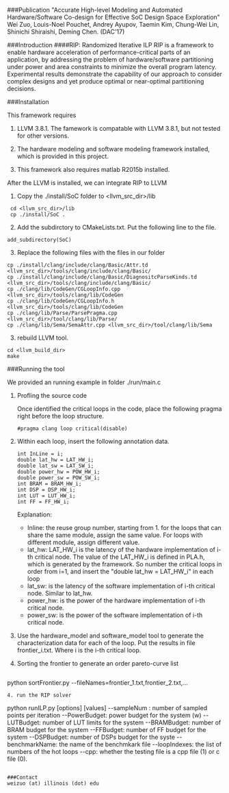 ###Publication
"Accurate High-level Modeling and Automated Hardware/Software Co-design for Effective SoC Design Space Exploration" Wei Zuo, Louis-Noel Pouchet, Andrey Ayupov, Taemin Kim, Chung-Wei Lin, Shinichi Shiraishi, Deming Chen. (DAC'17)

###Introduction
####RIP: Randomized Iterative ILP
RIP is a framework to enable hardware acceleration of performance-critical parts of an application, by addressing the problem of hardware/software partitioning under power and area constraints to minimize the overall program latency. Experimental results demonstrate the capability of our approach to consider complex designs and yet produce optimal or near-optimal partitioning decisions. 

###Installation

This framework requires 

1. LLVM 3.8.1. The famework is compatable with LLVM 3.8.1, but not tested for other versions.

2. The hardware modeling and software modeling framework installed, which is provided in this project.

3. This framework also requires matlab R2015b installed.


After the LLVM is installed, we can integrate RIP to LLVM

1. Copy the ./install/SoC folder to <llvm_src_dir>/lib
	
```
 cd <llvm_src_dir>/lib
 cp ./install/SoC .
```
2. Add the subdirctory to CMakeLists.txt. Put the following line to the file.

```
add_subdirectory(SoC)
```

3. Replace the following files with the files in our folder

```
cp ./install/clang/include/clang/Basic/Attr.td <llvm_src_dir>/tools/clang/include/clang/Basic/
cp ./install/clang/include/clang/Basic/DiagnositcParseKinds.td <llvm_src_dir>/tools/clang/include/clang/Basic/
cp ./clang/lib/CodeGen/CGLoopInfo.cpp <llvm_src_dir>/tools/clang/lib/CodeGen
cp ./clang/lib/CodeGen/CGLoopInfo.h <llvm_src_dir>/tools/clang/lib/CodeGen
cp ./clang/lib/Parse/ParsePragma.cpp <llvm_src_dir>/tool/clang/lib/Parse/
cp ./clang/lib/Sema/SemaAttr.cpp <llvm_src_dir>/tool/clang/lib/Sema

```
3. rebuild LLVM tool. 

```
cd <llvm_build_dir>
make
```


###Running the tool

We provided  an running example in folder ./run/main.c

1. Profling the source code

	Once identified the critical loops in the code, place the following pragma right before the loop structure.
	
	```
	#pragma clang loop critical(disable)
	```
2. Within each loop, insert the following annotation data. 

	```
	int InLine = i;
	double lat_hw = LAT_HW_i;  
	double lat_sw = LAT_SW_i;
	double power_hw = POW_HW_i;
	double power_sw = POW_SW_i;
	int BRAM = BRAM_HW_i;
	int DSP = DSP_HW_i;
	int LUT = LUT_HW_i;
	int FF = FF_HW_i;
	```
	Explanation: 
		
	* Inline: the reuse group number, starting from 1. for the loops that can share the same module, assign the same value. For loops with different module, assign different value. 
	* lat_hw: LAT_HW_i is the latency of the hardware implementation of i-th critical node. The value of the LAT_HW_i is defined in PLA.h, which is generated by the framework. So number the critical loops in order from i=1, and insert the "double lat_hw = LAT_HW_i" in each loop
	* lat_sw: is the latency of the software implementation of i-th critical node. Similar to lat_hw.
	* power_hw: is the power of the hardware implementation of i-th critical node.
	* power_sw: is the power of the software implementation of i-th critical node.
	
2. Use the hardware_model and software_model tool to generate the characterization data for each of the loop. Put the results in file frontier_i.txt. Where i is the i-th critical loop.

3. Sorting the frontier to generate an order pareto-curve list

	```
python sortFrontier.py --fileNames=frontier_1.txt,frontier_2.txt,...
```
4. run the RIP solver

```
python runILP.py  		[options] [values]
	--sampleNum :		number of sampled points per iteration
	--PowerBudget:		power budget for the system (w)
	--LUTBudget:		number of LUT limits for the system
	--BRAMBudget:		number of BRAM budget for the system
	--FFBudget:			number of FF budget for the system
	--DSPBudget:		number of DSPs budget for the syste
	--benchmarkName:	the name of the benchmkark file
	--loopIndexes:		the list of numbers of the hot loops
	--cpp:				whether the testing file is a cpp file (1) or c file (0).
```

###Contact
weizuo (at) illinois (dot) edu


